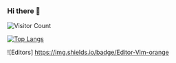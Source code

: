 ### Hi there 👋
![Visitor Count](https://profile-counter.glitch.me/chou2008/count.svg)

[![Top Langs](https://github-readme-stats.vercel.app/api/top-langs/?username=chou2008)](https://github.com/chou2008/github-readme-stats)


![Editors]
https://img.shields.io/badge/Editor-Vim-orange
